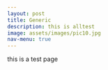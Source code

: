 ```yaml
---
layout: post
title: Generic
description: this is alltest
image: assets/images/pic10.jpg
nav-menu: true
---
```


this is a test page
